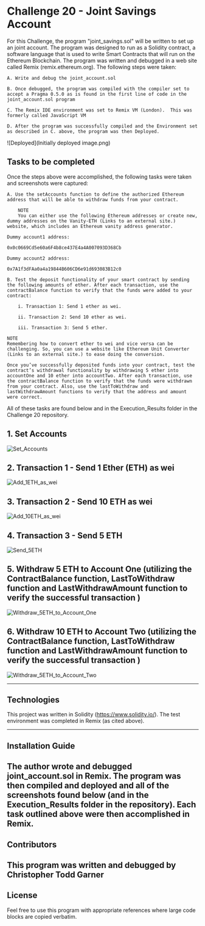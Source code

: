 # Challenge 20 - Joint Savings Account

For this Challenge, the program "joint_savings.sol" will be written to set up an joint account.  The program was designed to run as a Solidity contract, a software language that is used to write Smart Contracts that will run on the Ethereum Blockchain.  The program was written and debugged in a web site called Remix (remix.ethereum.org).  The following steps were taken:

    A. Write and debug the joint_account.sol

    B. Once debugged, the program was compiled with the compiler set to accept a Pragma 0.5.0 as is found in the first line of code in the joint_account.sol program

    C. The Remix IDE environment was set to Remix VM (London).  This was formerly called JavaScript VM

    D. After the program was successfully compiled and the Environment set as described in C. above, the program was then Deployed.  

![Deployed](Initially deployed image.png)

## Tasks to be completed

Once the steps above were accomplished, the following tasks were taken and screenshots were captured:

    A. Use the setAccounts function to define the authorized Ethereum address that will be able to withdraw funds from your contract.

        NOTE
        You can either use the following Ethereum addresses or create new, dummy addresses on the Vanity-ETH (Links to an external site.) website, which includes an Ethereum vanity address generator.

    Dummy account1 address:
    
    0x0c0669Cd5e60a6F4b8ce437E4a4A007093D368Cb
    
    Dummy account2 address: 
    
    0x7A1f3dFAa0a4a19844B606CD6e91d693083B12c0

    B. Test the deposit functionality of your smart contract by sending the following amounts of ether. After each transaction, use the contractBalance function to verify that the funds were added to your contract:

        i. Transaction 1: Send 1 ether as wei.

        ii. Transaction 2: Send 10 ether as wei.

        iii. Transaction 3: Send 5 ether.

    NOTE
    Remembering how to convert ether to wei and vice versa can be challenging. So, you can use a website like Ethereum Unit Converter (Links to an external site.) to ease doing the conversion.

    Once you’ve successfully deposited funds into your contract, test the contract’s withdrawal functionality by withdrawing 5 ether into accountOne and 10 ether into accountTwo. After each transaction, use the contractBalance function to verify that the funds were withdrawn from your contract. Also, use the lastToWithdraw and lastWithdrawAmount functions to verify that the address and amount were correct.

All of these tasks are found below and in the Execution_Results folder in the Challenge 20 repository.

## 1. Set Accounts
![Set_Accounts](Set_accounts.png)

## 2. Transaction 1 - Send 1 Ether (ETH) as wei
![Add_1ETH_as_wei](Add_1ETH_as_wei.png)

## 3. Transaction 2 - Send 10 ETH as wei
![Add_10ETH_as_wei](Add_10ETH_as_wei.png)

## 4. Transaction 3 - Send 5 ETH
![Send_5ETH](Send_5ETH.png)

## 5. Withdraw 5 ETH to Account One (utilizing the ContractBalance function, LastToWithdraw function and LastWithdrawAmount function to verify the successful transaction )
![Withdraw_5ETH_to_Account_One](Withdraw_5ETH_to_Account1.png)

## 6. Withdraw 10 ETH to Account Two (utilizing the ContractBalance function, LastToWithdraw function and LastWithdrawAmount function to verify the successful transaction )
![Withdraw_5ETH_to_Account_Two](Withdraw_5ETH_to_Account2.png)


    
---

## Technologies

This project was written in Solidity (https://www.solidity.io/).  The test environment was completed in Remix (as cited above).  


---

## Installation Guide

The author wrote and debugged joint_account.sol in Remix.  The program was then compiled and deployed and all of the screenshots found below (and in the Execution_Results folder in the repository).  Each task outlined above were then accomplished in Remix.  
---


## Contributors

This program was written and debugged by Christopher Todd Garner
---

## License

Feel free to use this program with appropriate references where large code blocks are copied verbatim.  
